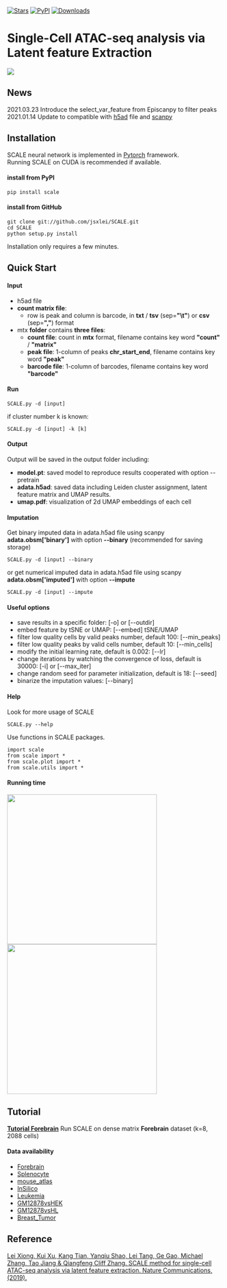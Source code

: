 [![Stars](https://img.shields.io/github/stars/jsxlei/SCALE?logo=GitHub&color=yellow)](https://github.com/jsxlei/scale/stargazers)
[![PyPI](https://img.shields.io/pypi/v/scale-atac.svg)](https://pypi.org/project/scale-atac)
[![Downloads](https://pepy.tech/badge/scale-atac)](https://pepy.tech/project/scale-atac)
# Single-Cell ATAC-seq analysis via Latent feature Extraction
![](https://github.com/jsxlei/SCALE/wiki/png/model.png)

## News 

2021.03.23 Introduce the select_var_feature from Episcanpy to filter peaks  
2021.01.14 Update to compatible with [h5ad](https://anndata.readthedocs.io/en/latest/anndata.AnnData.html) file and [scanpy](https://scanpy.readthedocs.io/en/stable/index.html)

## Installation  

SCALE neural network is implemented in [Pytorch](https://pytorch.org/) framework.  
Running SCALE on CUDA is recommended if available.   

#### install from PyPI

    pip install scale
	
#### install from GitHub

	git clone git://github.com/jsxlei/SCALE.git
	cd SCALE
	python setup.py install
    
Installation only requires a few minutes.  

## Quick Start

#### Input
* h5ad file
* **count matrix file**:  
	* row is peak and column is barcode, in **txt** / **tsv** (sep=**"\t"**) or **csv** (sep=**","**) format
* mtx **folder** contains **three files**:   
	* **count file**: count in **mtx** format, filename contains key word **"count"** / **"matrix"**    
	* **peak file**: 1-column of peaks **chr_start_end**, filename contains key word **"peak"**  
	* **barcode file**: 1-column of barcodes, filename contains key word **"barcode"**

#### Run 

    SCALE.py -d [input]
    
if cluster number k is known:

    SCALE.py -d [input] -k [k]

#### Output
Output will be saved in the output folder including:
* **model.pt**:  saved model to reproduce results cooperated with option --pretrain
* **adata.h5ad**:  saved data including Leiden cluster assignment, latent feature matrix and UMAP results.
* **umap.pdf**:  visualization of 2d UMAP embeddings of each cell

#### Imputation  
Get binary imputed data in adata.h5ad file using scanpy **adata.obsm['binary']** with option **--binary** (recommended for saving storage)

    SCALE.py -d [input] --binary  
    
or get numerical imputed data in adata.h5ad file using scanpy **adata.obsm['imputed']** with option **--impute**

    SCALE.py -d [input] --impute
     
#### Useful options  
* save results in a specific folder: [-o] or [--outdir] 
* embed feature by tSNE or UMAP: [--embed]  tSNE/UMAP
* filter low quality cells by valid peaks number, default 100: [--min_peaks] 
* filter low quality peaks by valid cells number, default 10: [--min_cells]
* modify the initial learning rate, default is 0.002: [--lr]  
* change iterations by watching the convergence of loss, default is 30000: [-i] or [--max_iter]  
* change random seed for parameter initialization, default is 18: [--seed]
* binarize the imputation values: [--binary]
	

#### Help
Look for more usage of SCALE

	SCALE.py --help 

Use functions in SCALE packages.

	import scale
	from scale import *
	from scale.plot import *
	from scale.utils import *
	
#### Running time
<p float="left">
  <img src="https://github.com/jsxlei/SCALE/wiki/png/runtime.png" width="350" />
  <img src="https://github.com/jsxlei/SCALE/wiki/png/memory.png" width="350" /> 
</p>


## Tutorial


**[Tutorial Forebrain](https://github.com/jsxlei/SCALE/wiki/Forebrain)**   Run SCALE on dense matrix **Forebrain** dataset (k=8, 2088 cells)


#### Data availability  
* [Forebrain](http://zhanglab.net/SCALE_SOURCE_DATA/Forebrain.h5ad)
* [Splenocyte](http://zhanglab.net/SCALE_SOURCE_DATA/Splenocyte.h5ad)
* [mouse_atlas](http://zhanglab.net/SCALE_SOURCE_DATA/mouse_atlas.h5ad)
* [InSilico](http://zhanglab.net/SCALE_SOURCE_DATA/InSilico.h5ad)
* [Leukemia](http://zhanglab.net/SCALE_SOURCE_DATA/Leukemia.h5ad)
* [GM12878vsHEK](http://zhanglab.net/SCALE_SOURCE_DATA/GM12878vsHEK.h5ad)
* [GM12878vsHL](http://zhanglab.net/SCALE_SOURCE_DATA/GM12878vsHL.h5ad)
* [Breast_Tumor](http://zhanglab.net/SCALE_SOURCE_DATA/Breast_Tumor.h5ad)


## Reference
[Lei Xiong, Kui Xu, Kang Tian, Yanqiu Shao, Lei Tang, Ge Gao, Michael Zhang, Tao Jiang & Qiangfeng Cliff Zhang. SCALE method for single-cell ATAC-seq analysis via latent feature extraction. Nature Communications, (2019).](https://www.nature.com/articles/s41467-019-12630-7)

